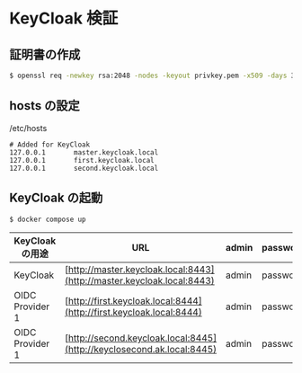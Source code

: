# KeyCloak 検証

## 証明書の作成

```bash
$ openssl req -newkey rsa:2048 -nodes -keyout privkey.pem -x509 -days 36500 -out fullchain.pem
```

## hosts の設定

/etc/hosts

```
# Added for KeyCloak
127.0.0.1       master.keycloak.local
127.0.0.1       first.keycloak.local
127.0.0.1       second.keycloak.local
```

## KeyCloak の起動

```bash
$ docker compose up
```

| KeyCloak の用途 | URL                                                                    | admin | password |
| --------------- | ---------------------------------------------------------------------- | ----- | -------- |
| KeyCloak        | [http://master.keycloak.local:8443](http://master.keycloak.local:8443) | admin | password |
| OIDC Provider 1 | [http://first.keycloak.local:8444](http://first.keycloak.local:8444)   | admin | password |
| OIDC Provider 1 | [http://second.keycloak.local:8445](http://keyclosecond.ak.local:8445) | admin | password |
